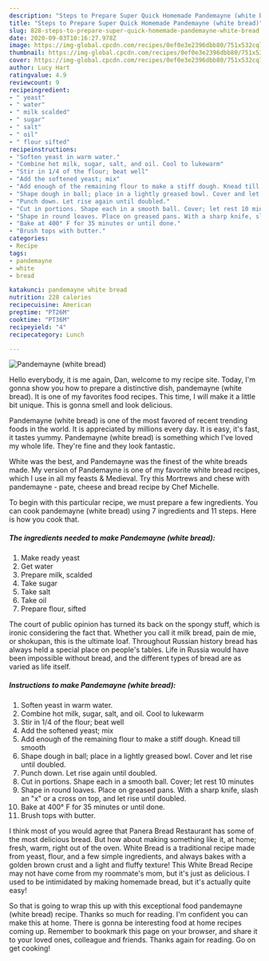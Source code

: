 ```yaml
---
description: "Steps to Prepare Super Quick Homemade Pandemayne (white bread)"
title: "Steps to Prepare Super Quick Homemade Pandemayne (white bread)"
slug: 828-steps-to-prepare-super-quick-homemade-pandemayne-white-bread
date: 2020-09-03T10:16:27.978Z
image: https://img-global.cpcdn.com/recipes/0ef0e3e2396dbb80/751x532cq70/pandemayne-white-bread-recipe-main-photo.jpg
thumbnail: https://img-global.cpcdn.com/recipes/0ef0e3e2396dbb80/751x532cq70/pandemayne-white-bread-recipe-main-photo.jpg
cover: https://img-global.cpcdn.com/recipes/0ef0e3e2396dbb80/751x532cq70/pandemayne-white-bread-recipe-main-photo.jpg
author: Lucy Hart
ratingvalue: 4.9
reviewcount: 9
recipeingredient:
- " yeast"
- " water"
- " milk scalded"
- " sugar"
- " salt"
- " oil"
- " flour sifted"
recipeinstructions:
- "Soften yeast in warm water."
- "Combine hot milk, sugar, salt, and oil. Cool to lukewarm"
- "Stir in 1/4 of the flour; beat well"
- "Add the softened yeast; mix"
- "Add enough of the remaining flour to make a stiff dough. Knead till smooth"
- "Shape dough in ball; place in a lightly greased bowl. Cover and let rise until doubled."
- "Punch down. Let rise again until doubled."
- "Cut in portions. Shape each in a smooth ball. Cover; let rest 10 minutes"
- "Shape in round loaves. Place on greased pans. With a sharp knife, slash an &#34;x&#34; or a cross on top, and let rise until doubled."
- "Bake at 400° F for 35 minutes or until done."
- "Brush tops with butter."
categories:
- Recipe
tags:
- pandemayne
- white
- bread

katakunci: pandemayne white bread 
nutrition: 228 calories
recipecuisine: American
preptime: "PT26M"
cooktime: "PT36M"
recipeyield: "4"
recipecategory: Lunch

---
```



![Pandemayne (white bread)](https://img-global.cpcdn.com/recipes/0ef0e3e2396dbb80/751x532cq70/pandemayne-white-bread-recipe-main-photo.jpg)

Hello everybody, it is me again, Dan, welcome to my recipe site. Today, I'm gonna show you how to prepare a distinctive dish, pandemayne (white bread). It is one of my favorites food recipes. This time, I will make it a little bit unique. This is gonna smell and look delicious.

Pandemayne (white bread) is one of the most favored of recent trending foods in the world. It is appreciated by millions every day. It is easy, it's fast, it tastes yummy. Pandemayne (white bread) is something which I've loved my whole life. They're fine and they look fantastic.

White was the best, and Pandemayne was the finest of the white breads made. My version of Pandemayne is one of my favorite white bread recipes, which I use in all my feasts &amp; Medieval. Try this Mortrews and chese with pandemayne - pate, cheese and bread recipe by Chef Michelle.


To begin with this particular recipe, we must prepare a few ingredients. You can cook pandemayne (white bread) using 7 ingredients and 11 steps. Here is how you cook that.

<!--inarticleads1-->

##### The ingredients needed to make Pandemayne (white bread):

1. Make ready  yeast
1. Get  water
1. Prepare  milk, scalded
1. Take  sugar
1. Take  salt
1. Take  oil
1. Prepare  flour, sifted


The court of public opinion has turned its back on the spongy stuff, which is ironic considering the fact that. Whether you call it milk bread, pain de mie, or shokupan, this is the ultimate loaf. Throughout Russian history bread has always held a special place on people&#39;s tables. Life in Russia would have been impossible without bread, and the different types of bread are as varied as life itself. 

<!--inarticleads2-->

##### Instructions to make Pandemayne (white bread):

1. Soften yeast in warm water.
1. Combine hot milk, sugar, salt, and oil. Cool to lukewarm
1. Stir in 1/4 of the flour; beat well
1. Add the softened yeast; mix
1. Add enough of the remaining flour to make a stiff dough. Knead till smooth
1. Shape dough in ball; place in a lightly greased bowl. Cover and let rise until doubled.
1. Punch down. Let rise again until doubled.
1. Cut in portions. Shape each in a smooth ball. Cover; let rest 10 minutes
1. Shape in round loaves. Place on greased pans. With a sharp knife, slash an &#34;x&#34; or a cross on top, and let rise until doubled.
1. Bake at 400° F for 35 minutes or until done.
1. Brush tops with butter.


I think most of you would agree that Panera Bread Restaurant has some of the most delicious bread. But how about making something like it, at home; fresh, warm, right out of the oven. White Bread is a traditional recipe made from yeast, flour, and a few simple ingredients, and always bakes with a golden brown crust and a light and fluffy texture! This White Bread Recipe may not have come from my roommate&#39;s mom, but it&#39;s just as delicious. I used to be intimidated by making homemade bread, but it&#39;s actually quite easy! 

So that is going to wrap this up with this exceptional food pandemayne (white bread) recipe. Thanks so much for reading. I'm confident you can make this at home. There is gonna be interesting food at home recipes coming up. Remember to bookmark this page on your browser, and share it to your loved ones, colleague and friends. Thanks again for reading. Go on get cooking!
